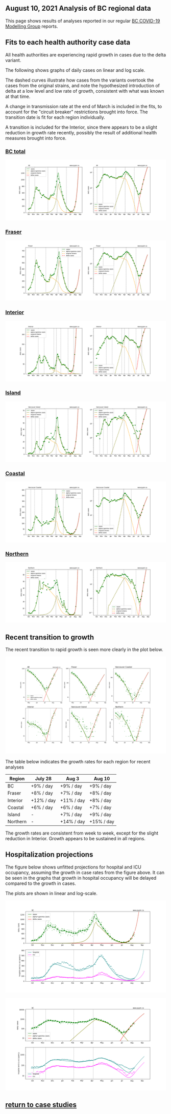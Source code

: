 ## August 10, 2021 Analysis of BC regional data

This page shows results of analyses reported in our regular [BC COVID-19 Modelling Group](https://bccovid-19group.ca/) reports.



## Fits to each health authority case data

All health authorities are experiencing rapid growth in cases due to the delta variant.

The following shows graphs of daily cases on linear and log scale.

The dashed curves illustrate how cases from the variants overtook the cases from the original strains, and
note the hypothesized introduction of delta at a low level and low rate of growth, consistent with
what was known at that time.

A change in transmission rate at the end of March is included in the fits, to account for the
"circuit breaker" restrictions brought into force.
The transition date is fit for each region individually.

A transition is included for the Interior, since there appears to be a slight reduction in growth rate recently,
possibly the result of additional health measures brought into force.

### [BC total](img/bc_2_9_0810.pdf)

![bc](img/bc_2_9_0810.png)

### [Fraser](img/fraser_2_9_0810.pdf)

![fraser](img/fraser_2_9_0810.png)

### [Interior](img/interior_2_9_0810.pdf)

![interior](img/interior_2_9_0810.png)

### [Island](img/island_2_9_0810.pdf)

![island](img/island_2_9_0810.png)

### [Coastal](img/coastal_2_9_0810.pdf)

![coastal](img/coastal_2_9_0810.png)

### [Northern](img/northern_2_9_0810.pdf)

![northern](img/northern_2_9_0810.png)

## Recent transition to growth

The recent transition to rapid growth is seen more clearly in the plot below.

![forecast_linear](img/BC_2_9_0810_HA.png)

The table below indicates the growth rates for each region for recent analyses

Region | July 28 | Aug 3 | Aug 10
---|---|---|---
BC | +9% / day | +9% / day | +9% / day
Fraser | +8% / day | +7% / day | +8% / day
Interior | +12% / day | +11% / day | +8% / day
Coastal | +6% / day | +6% / day | +7% / day
Island | - | +7% / day | +9% / day
Northern | - | +14% / day | +15% / day

The growth rates are consistent from week to week, except for the slight reduction in Interior.
Growth appears to be sustained in all regions.

## Hospitalization projections

The figure below shows unfitted projections for hospital and ICU occupancy, assuming the growth in case rates from the figure above.
It can be seen in the graphs that growth in hospital occupancy will be delayed compared to the growth in cases.

The plots are shown in linear and log-scale.

![hosp-linear](img/bc_2_9_0810_linear_proj_long.png)

![hosp-log](img/bc_2_9_0810_log_proj_long.png)


## [return to case studies](../index.md)


